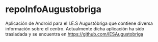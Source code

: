 # repoInfoAugustobriga
Aplicación de Android para el I.E.S Augustóbriga que contiene diversa información sobre el centro. Actualmente dicha aplicación ha sido trasladada y se encuentra en https://github.com/IESAugustobriga
